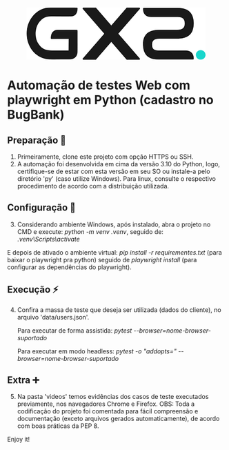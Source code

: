 <p align="center">
  <img src="./.github/logo.png" alt="poster">
</p>

# Automação de testes Web com playwright em Python (cadastro no BugBank)

## Preparação 📍
1. Primeiramente, clone este projeto com opção HTTPS ou SSH.
2. A automação foi desenvolvida em cima da versão 3.10 do Python, logo, certifique-se de estar com esta versão em seu SO ou instale-a pelo diretório 'py' (caso utilize Windows). Para linux, consulte o respectivo procedimento de acordo com a distribuição utilizada.

## Configuração 🏁
3. Considerando ambiente Windows, após instalado, abra o projeto no CMD e execute: _python -m venv .venv_, seguido de: _.venv\Scripts\activate_

 E depois de ativado o ambiente virtual: _pip install -r requirementes.txt_ (para baixar o playwright pra python) 
                                         seguido de _playwright install_ (para configurar as dependências do playwright).

## Execução ⚡
4. Confira a massa de teste que deseja ser utilizada (dados do cliente), no arquivo 'data/users.json'.

   Para executar de forma assistida: _pytest --browser=nome-browser-suportado_
   
   Para executar em modo headless: _pytest -o "addopts=" --browser=nome-browser-suportado_

## Extra ➕
5. Na pasta 'videos' temos evidências dos casos de teste executados previamente, nos navegadores Chrome e Firefox.
OBS: Toda a codificação do projeto foi comentada para fácil compreensão e documentação (exceto arquivos gerados automaticamente), de acordo com boas práticas da PEP 8. 


Enjoy it!
